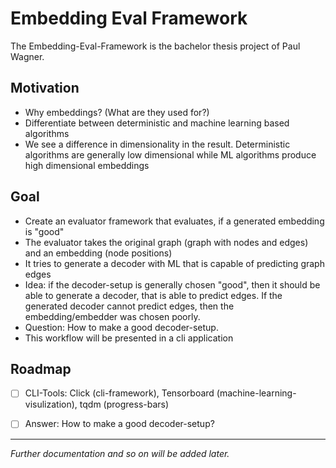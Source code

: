 # Embedding Eval Framework
The Embedding-Eval-Framework is the bachelor thesis project of Paul Wagner.

## Motivation
- Why embeddings? (What are they used for?)
- Differentiate between deterministic and machine learning based algorithms
- We see a difference in dimensionality in the result. Deterministic algorithms are generally low dimensional while ML algorithms produce high dimensional embeddings


## Goal
- Create an evaluator framework that evaluates, if a generated embedding is "good"
- The evaluator takes the original graph (graph with nodes and edges) and an embedding (node positions)
- It tries to generate a decoder with ML that is capable of predicting graph edges
- Idea: if the decoder-setup is generally chosen "good", then it should be able to generate a decoder, that is able to predict edges. If the generated decoder cannot predict edges, then the embedding/embedder was chosen poorly.
- Question: How to make a good decoder-setup.
- This workflow will be presented in a cli application


## Roadmap
- [ ] CLI-Tools: Click (cli-framework), Tensorboard (machine-learning-visulization), tqdm (progress-bars)
- [ ] Answer: How to make a good decoder-setup?


___

*Further documentation and so on will be added later.*
